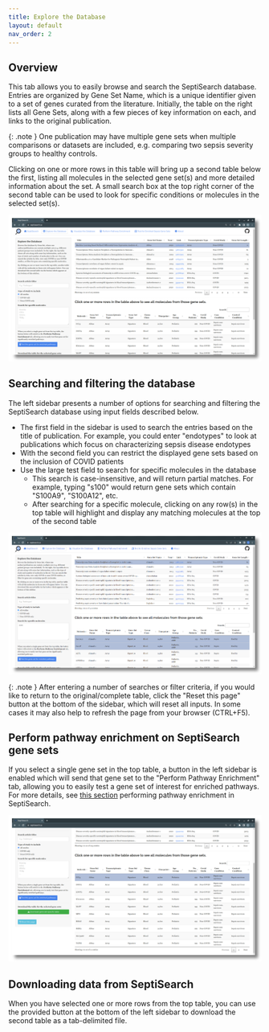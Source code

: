 ```yaml
---
title: Explore the Database
layout: default
nav_order: 2
---
```


## Overview
This tab allows you to easily browse and search the SeptiSearch database.
Entries are organized by Gene Set Name, which is a unique identifier given to a
set of genes curated from the literature. Initially, the table on the right
lists all Gene Sets, along with a few pieces of key information on
each, and links to the original publication.

{: .note }
One publication may have multiple gene sets when multiple comparisons or datasets are included, e.g. comparing two sepsis severity groups to healthy controls.

Clicking on one or more rows in this table will bring up a second table below
the first, listing all molecules in the selected gene set(s) and more detailed
information about the set. A small search box at the top right corner of the 
second table can be used to look for specific conditions or molecules in the 
selected set(s).

![Select a study from the table to display all associated molecules.](../assets/images/t2a.png)

## Searching and filtering the database
The left sidebar presents a number of options for searching and filtering the 
SeptiSearch database using input fields described below.

- The first field in the sidebar is used to search the entries based on the
  title of publication. For example, you could enter "endotypes" to look at
  publications which focus on characterizing sepsis disease endotypes
- With the second field you can restrict the displayed gene sets based on the
  inclusion of COVID patients
- Use the large test field to search for specific molecules in the database
  - This search is case-insensitive, and will return partial matches. For
  example, typing "s100" would return gene sets which contain "S100A9",
  "S100A12", etc.
  - After searching for a specific molecule, clicking on any row(s) in the
  top table will highlight and display any matching molecules at the top of the
  second table

![Searching for "s100" and viewing the first gene set.](../assets/images/t2b.png)

{: .note }
After entering a number of searches or filter criteria, if you would like to return to the original/complete table, click the "Reset this page" button at the bottom of the sidebar, which will reset all inputs. In some cases it may also help to refresh the page from your browser (CTRL+F5).

## Perform pathway enrichment on SeptiSearch gene sets
If you select a single gene set in the top table, a button in the left sidebar
is enabled which will send that gene set to the "Perform Pathway Enrichment"
tab, allowing you to easily test a gene set of interest for enriched pathways.
For more details, see [this section](enrich) performing pathway enrichment in
SeptiSearch.

![Choosing a single gene set enables the "Test this gene set for enriched pathways" button](../assets/images/t3.png)

## Downloading data from SeptiSearch
When you have selected one or more rows from the top table, you can use the
provided button at the bottom of the left sidebar to download the second table
as a tab-delimited file.
